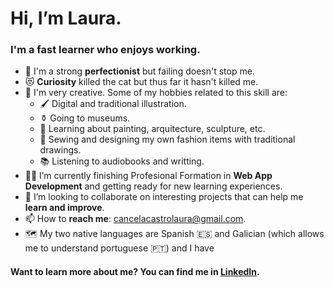 <h1>Hi, I’m Laura.</h1>
<h3>I'm a fast learner who enjoys working.</h3>
<ul>
  <li>🥇 I'm a strong <b>perfectionist</b> but failing doesn't stop me.</li>
  <li>😻 <b>Curiosity</b> killed the cat but thus far it hasn't killed me.</li>
  <li>🎨 I'm very creative. Some of my hobbies related to this skill are:
    <ul>
      <li>🖌   Digital and traditional illustration.</li>
      <li>⚱    Going to museums.</li>
      <li>🗿   Learning about painting, arquitecture, sculpture, etc.</li>
      <li>👠  Sewing and designing my own fashion items with traditional drawings.</li>
      <li>📚  Listening to audiobooks and writting.</li>
    </ul>
  </li>
  <li>👩‍🎓 I’m currently finishing Profesional Formation in <b>Web App Development</b> and getting ready for new learning experiences.</li>
  <li>🤝 I’m looking to collaborate on interesting projects that can help me <b>learn and improve</b>.</li>
  <li>📫 How to <b>reach me</b>: <a href="mailto:cancelacastrolaura@gmail.com">cancelacastrolaura@gmail.com</a>.</li>
  <li>🗺 My two native languages are Spanish 🇪🇸 and Galician (which allows me to understand portuguese 🇵🇹) and I have 
</ul>
<h4>Want to learn more about me? You can find me in <!--the following social media--><a href="https://www.linkedin.com/in/laura-cancela-castro/">LinkedIn</a>.</h4>
<!--hr></hr>
<h3>My learning progress</h3>
<code>
  <html>
    <label><input type="checkbox" checked="checked"/> XHTML</label>
    <label><input type="checkbox" checked="checked"></input> CSS</label>
    <label><input type="checkbox" checked="checked"/> JavaScript</label>
    <label><input type="checkbox" checked="checked"/> jQuery</label>
    <label><input type="checkbox" checked="unchecked"/> jQuery UI</label>
    <label><input type="checkbox"/> Phyton</label>
    <label><input type="checkbox" checked="checked"/> SQL</label>
    <label><input type="checkbox" checked="checked"/> PHP</label>
    <label><input type="checkbox" checked="checked"/> Java</label>
    <label><input type="checkbox"/> C++</label>
    <label><input type="checkbox" checked="checked"/> Bootstrap</label>
  </html>
</code-->
<!--img src="https://github-readme-stats.vercel.app/api/top-langs/?username=LauraCancelaCastro")/-->
<!--ul>
  <li><a href="https://www.linkedin.com/in/laura-cancela-castro/">LinkedIn</a></li>
  <li><a href="https://www.linkedin.com/in/laura-cancela-castro/">LinkedIn</a></li>
  <li></li>
  <li></li>
</ul-->

<!---
LauraCancelaCastro/LauraCancelaCastro is a ✨ special ✨ repository because its `README.md` (this file) appears on your GitHub profile.
You can click the Preview link to take a look at your changes.
--->

